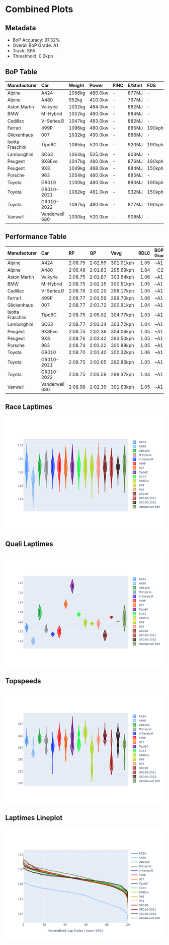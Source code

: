 # Combined Plots

## Metadata

- BoP Accuracy: 97.32%
- Overall BoP Grade: A1
- Track: SPA
- Threshhold: 0.0kph

## BoP Table
| Manufacturer     | Car            | Weight   | Power   | PINC   | E/Stint   | FDS    | RDP    | QDP    | TDP    |
|:-----------------|:---------------|:---------|:--------|:-------|:----------|:-------|:-------|:-------|:-------|
| Alpine           | A424           | 1056kg   | 480.0kw | -      | 877MJ     | -      | 52.35% | 61.85% | 27.84% |
| Alpine           | A480           | 952kg    | 410.0kw | -      | 797MJ     | -      | 54.51% | 76.19% | 54.04% |
| Aston Martin     | Valkyrie       | 1032kg   | 484.0kw | -      | 882MJ     | -      | 53.59% | 53.33% | 21.51% |
| BMW              | M-Hybrid       | 1052kg   | 480.0kw | -      | 884MJ     | -      | 53.26% | 57.23% | 34.54% |
| Cadillac         | V-Series.R     | 1047kg   | 483.0kw | -      | 882MJ     | -      | 47.80% | 56.73% | 19.63% |
| Ferrari          | 499P           | 1096kg   | 480.0kw | -      | 885MJ     | 190kph | 53.02% | 42.32% | 9.88%  |
| Glickenhaus      | 007            | 1032kg   | 490.0kw | -      | 886MJ     | -      | 46.49% | 46.07% | 47.78% |
| Isotta Fraschini | Tipo6C         | 1085kg   | 520.0kw | -      | 920MJ     | 190kph | 43.95% | 47.22% | 31.53% |
| Lamborghini      | SC63           | 1064kg   | 505.0kw | -      | 903MJ     | -      | 46.33% | 59.50% | 29.33% |
| Peugeot          | 9X8Evo         | 1047kg   | 480.0kw | -      | 876MJ     | 190kph | 48.47% | 51.26% | 16.02% |
| Peugeot          | 9X8            | 1049kg   | 488.0kw | -      | 884MJ     | 150kph | 54.07% | 57.08% | 10.80% |
| Porsche          | 963            | 1054kg   | 480.0kw | -      | 885MJ     | -      | 50.87% | 45.25% | 30.77% |
| Toyota           | GR010          | 1100kg   | 480.0kw | -      | 890MJ     | 190kph | 52.43% | 57.12% | 12.82% |
| Toyota           | GR010-2021     | 1082kg   | 481.0kw | -      | 932MJ     | 150kph | 54.09% | 52.67% | 26.37% |
| Toyota           | GR010-2022     | 1097kg   | 480.0kw | -      | 877MJ     | 190kph | 53.48% | 69.44% | 7.86%  |
| Vanwall          | Vanderwell 680 | 1030kg   | 520.0kw | -      | 908MJ     | -      | 53.41% | 56.28% | 29.85% |

## Performance Table
| Manufacturer     | Car            | RP      | QP      | Vavg      |   RDLC | BOP-Grade   | Match   |
|:-----------------|:---------------|:--------|:--------|:----------|-------:|:------------|:--------|
| Alpine           | A424           | 2:08.75 | 2:02.59 | 301.01kph |   1.05 | ~A1         | 99.30%  |
| Alpine           | A480           | 2:06.48 | 2:01.63 | 295.69kph |   1.04 | -C2         | 73.81%  |
| Aston Martin     | Valkyrie       | 2:08.75 | 2:01.87 | 303.64kph |   1.06 | ~A1         | 100.00% |
| BMW              | M-Hybrid       | 2:08.75 | 2:02.15 | 300.51kph |   1.05 | ~A1         | 99.56%  |
| Cadillac         | V-Series.R     | 2:08.76 | 2:02.20 | 298.17kph |   1.05 | ~A1         | 99.79%  |
| Ferrari          | 499P           | 2:08.77 | 2:01.59 | 299.70kph |   1.06 | ~A1         | 99.83%  |
| Glickenhaus      | 007            | 2:08.77 | 2:03.72 | 300.91kph |   1.04 | ~A1         | 95.91%  |
| Isotta Fraschini | Tipo6C         | 2:08.75 | 2:05.02 | 304.77kph |   1.03 | ~A1         | 95.52%  |
| Lamborghini      | SC63           | 2:08.77 | 2:03.34 | 303.72kph |   1.04 | ~A1         | 100.00% |
| Peugeot          | 9X8Evo         | 2:08.75 | 2:02.36 | 304.06kph |   1.05 | ~A1         | 98.95%  |
| Peugeot          | 9X8            | 2:08.76 | 2:02.42 | 293.50kph |   1.05 | ~A1         | 99.94%  |
| Porsche          | 963            | 2:08.74 | 2:02.22 | 300.88kph |   1.05 | ~A1         | 99.84%  |
| Toyota           | GR010          | 2:08.70 | 2:01.40 | 300.32kph |   1.06 | ~A1         | 99.71%  |
| Toyota           | GR010-2021     | 2:08.75 | 2:02.65 | 292.86kph |   1.05 | ~A1         | 99.12%  |
| Toyota           | GR010-2022     | 2:08.75 | 2:03.59 | 298.37kph |   1.04 | ~A1         | 100.00% |
| Vanwall          | Vanderwell 680 | 2:08.98 | 2:02.39 | 301.63kph |   1.05 | ~A1         | 95.83%  |

## Race Laptimes
![Race Laptimes](images/race_violin.png)

## Quali Laptimes
![Quali Laptimes](images/quali_violin.png)

## Topspeeds
![Topspeeds](images/topspeed_violin.png)

## Laptimes Lineplot
![Laptimes Lineplot](images/laptime_line.png)

